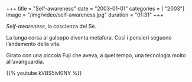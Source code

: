 +++
title = "Self-awareness"
date = "2003-01-01"
categories = [ "2003"]
image = "/img/video/self-awareness.jpg"
duration = "01:31"
+++

*Self-awareness*, la coscienza del Sè.

La lunga corsa al galoppo diventa metafora.
Così i pensieri seguono l’andamento della vita.

Girato con una piccola Fuji che aveva, a quel tempo, una tecnologia molto all’avanguardia.

{{% youtube kVBS5ivI0NY %}}
